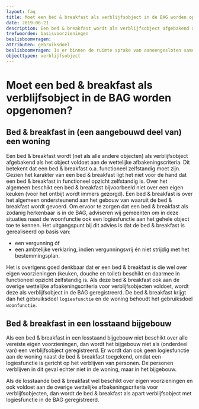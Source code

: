 ```yaml
---
layout: faq
title: Moet een bed & breakfast als verblijfsobject in de BAG worden opgenomen?
date: 2019-06-21
description: Een bed & breakfast wordt als verblijfsobject afgebakend als het object voldoet aan de wettelijke afbakeningscriteria. Onderscheid wordt gemaakt tussen een bed & breakfast in (een aangebouwd deel van) een woning en een bed & breakfast in een losstaand bijgebouw.
trefwoorden: basisvoorzieningen
beslisboomvragen:
attributen: gebruiksdoel
beslisboomvragen: Is er binnen de ruimte sprake van aaneengesloten samenhangend gebruik?
objecttypen: verblijfsobject
---
```


# Moet een bed & breakfast als verblijfsobject in de BAG worden opgenomen?

## Bed & breakfast in (een aangebouwd deel van) een woning
Een bed & breakfast wordt (net als alle andere objecten) als verblijfsobject afgebakend als het object voldoet aan de wettelijke afbakeningscriteria. Dit betekent dat een bed & breakfast o.a. functioneel zelfstandig moet zijn. Gezien het karakter van een bed & breakfast ligt het niet voor de hand dat een bed & breakfast in functioneel opzicht zelfstandig is. Over het algemeen beschikt een bed & breakfast bijvoorbeeld niet over een eigen keuken (voor het ontbijt wordt immers gezorgd). Een bed & breakfast is over het algemeen ondersteunend aan het gebouw van waaruit de bed & breakfast wordt gevoerd. Om ervoor te zorgen dat een bed & breakfast als zodanig herkenbaar is in de BAG, adviseren wij gemeenten om in deze situaties naast de woonfunctie ook een logiesfunctie aan het gehele object toe te kennen. Het uitgangspunt bij dit advies is dat de bed & breakfast is gerealiseerd op basis van:
- een vergunning óf
- een ambtelijke verklaring, indien vergunningsvrij én niet strijdig met het bestemmingsplan.

Het is overigens goed denkbaar dat er een bed & breakfast is die wel over eigen voorzieningen (keuken, douche en toilet) beschikt en daarmee in functioneel opzicht zelfstandig is. Als deze bed & breakfast ook aan de overige wettelijke afbakeningscriteria voor verblijfsobjecten voldoet, wordt deze als verblijfsobject in de BAG geregistreerd. De bed & breakfast krijgt dan het gebruiksdoel `logiesfunctie` en de woning behoudt het gebruiksdoel `woonfunctie`.

## Bed & breakfast in een losstaand bijgebouw
Als een bed & breakfast in een losstaand bijgebouw niet beschikt over alle vereiste eigen voorzieningen, dan wordt het bijgebouw niet als (onderdeel van) een verblijfsobject geregistreerd. Er wordt dan ook geen logiesfunctie aan de woning naast de bed & breakfast toegekend, omdat een logiesfunctie is gericht op het verblijven van personen. De personen verblijven in dit geval echter niet in de woning, maar in het bijgebouw.

Als de losstaande bed & breakfast wel beschikt over eigen voorzieningen en ook voldoet aan de overige wettelijke afbakeningscriteria voor verblijfsobjecten, dan wordt de bed & breakfast als apart verblijfsobject met logiesfunctie in de BAG geregistreerd.
